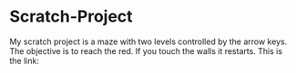 # Scratch-Project
My scratch project is a maze with two levels controlled by the arrow keys. The objective is to reach the red. If you touch the walls it restarts. 
This is the link: 
